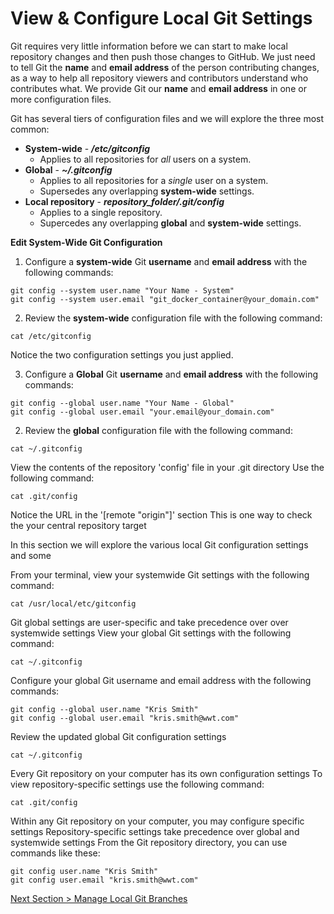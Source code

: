 # View & Configure Local Git Settings

Git requires very little information before we can start to make local repository changes and then push those changes to GitHub.  We just need to tell Git the **name** and **email address** of the person contributing changes, as a way to help all repository viewers and contributors understand who contributes what.  We provide Git our **name** and **email address** in one or more configuration files.

Git has several tiers of configuration files and we will explore the three most common:

- **System-wide** - ***/etc/gitconfig***
  - Applies to all repositories for *all* users on a system.
- **Global** - ***~/.gitconfig***
  - Applies to all repositories for a *single* user on a system.
  - Supersedes any overlapping **system-wide** settings.
- **Local repository** - ***repository_folder/.git/config***
  - Applies to a single repository.
  - Supercedes any overlapping **global** and **system-wide** settings.



**Edit System-Wide Git Configuration**

1. Configure a **system-wide** Git **username** and **email address** with the following commands:


```shell
git config --system user.name "Your Name - System"
git config --system user.email "git_docker_container@your_domain.com"
```



2. Review the **system-wide** configuration file with the following command:

```shell
cat /etc/gitconfig
```





Notice the two configuration settings you just applied.



3. Configure a **Global** Git **username** and **email address** with the following commands:

```shell
git config --global user.name "Your Name - Global"
git config --global user.email "your.email@your_domain.com"
```



2. Review the **global** configuration file with the following command:

```shell
cat ~/.gitconfig
```



View the contents of the repository 'config' file in your .git directory
Use the following command:

```shell
cat .git/config
```



Notice the URL in the '[remote "origin"]' section
This is one way to check the your central repository target



In this section we will explore the various local Git configuration settings and some 



From your terminal, view your systemwide Git settings with the following command:

```shell
cat /usr/local/etc/gitconfig
```



Git global settings are user-specific and take precedence over over systemwide settings
View your global Git settings with the following command:

```shell
cat ~/.gitconfig
```



Configure your global Git username and email address with the following commands:

```shell
git config --global user.name "Kris Smith"
git config --global user.email "kris.smith@wwt.com"
```



Review the updated global Git configuration settings

```shell
cat ~/.gitconfig
```



Every Git repository on your computer has its own configuration settings
To view repository-specific settings use the following command:



```shell
cat .git/config
```



Within any Git repository on your computer, you may configure specific settings
Repository-specific settings take precedence over global and systemwide settings
From the Git repository directory, you can use commands like these:



```shell
git config user.name "Kris Smith"
git config user.email "kris.smith@wwt.com"
```



[Next Section > Manage Local Git Branches](section_7.md "Manage Local Git Branches")